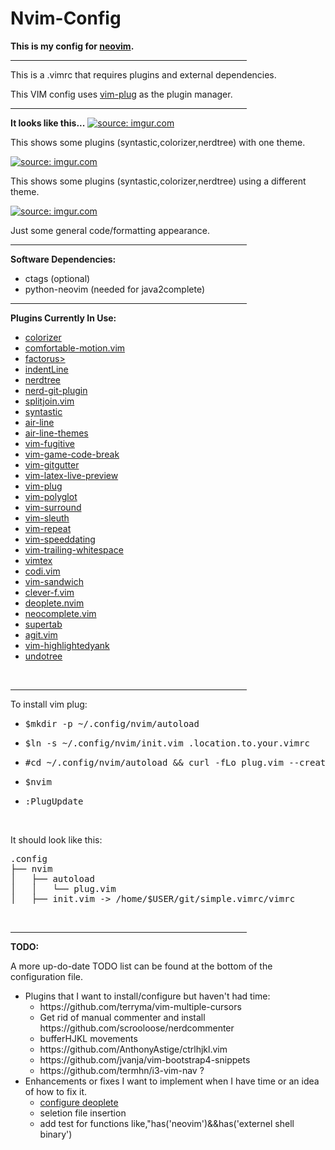# Nvim-Config
<strong>This is my config for <a href="https://github.com/neovim/neovim">neovim</a>.</strong>
<hr width="75%" align="center" noshade>
<p>This is a .vimrc that requires plugins and external dependencies.</p>
<p>This VIM config uses <a href=https://github.com/junegunn/vim-plug>vim-plug</a> as the plugin manager.</p>
<hr width="75%" align="center" noshade>
<strong>It looks like this...</strong>
<a href="http://imgur.com/iiRj5dB"><img src="http://i.imgur.com/iiRj5dB.png" title="source: imgur.com" /></a>
<p>This shows some plugins (syntastic,colorizer,nerdtree) with one theme.</p>
<a href="http://imgur.com/NGTbJH6"><img src="http://i.imgur.com/NGTbJH6.png" title="source: imgur.com" /></a>
<p>This shows some plugins (syntastic,colorizer,nerdtree) using a different theme.</p>
<a href="http://imgur.com/X9Sap29"><img src="http://i.imgur.com/X9Sap29.png" title="source: imgur.com" /></a>
<p>Just some general code/formatting appearance.</p>
<hr width="75%" align="center" noshade>
<strong>Software Dependencies:</strong>
<ul>
	<li>ctags (optional)
	<li>python-neovim (needed for java2complete)
</ul>
<hr width="75%" align="center">
<strong>Plugins Currently In Use:</strong>
<ul>
	<li><a href=http://github.com/lilydjwg/colorizer>colorizer</a>
	<li><a href=http://github.com/yuttie/comfortable-motion.vim>comfortable-motion.vim</a>
	<li><a href=https://github.com/apalmer1377/factorus>factorus></a>
	<li><a href=http://github.com/Yggdroot/indentLine>indentLine</a>
	<li><a href=http://github.com/scrooloose/nerdtree>nerdtree</a>
	<li><a href=http://github.com/Xuyuanp/nerdtree-git-plugin>nerd-git-plugin</a>
	<li><a href=http://github.com/AndreRadev/splitjoin.vim>splitjoin.vim</a>
	<li><a href=http://github.com/vim-syntastic/syntastic>syntastic</a>
	<li><a href=http://github.com/vim-airline/vim-airline>air-line</a>
	<li><a href=http://github.com/vim-airline/vim-airline-themes>air-line-themes</a>
	<li><a href=http://github.com/tpope/vim-fugitive>vim-fugitive</a>
	<li><a href=http://github.com/johngrib/vim-game-code-break>vim-game-code-break</a>
	<li><a href=http://github.com/airblade/vim-gitgutter>vim-gitgutter</a>
	<li><a href=http://github.com/xuhdev/vim-latex-live-preview>vim-latex-live-preview</a>
	<li><a href=http://github.com/junegunn/vim-plug>vim-plug</a>
	<li><a href=http://github.com/sheerun/vim-plyglot>vim-polyglot</a>
	<li><a href=http://github.com/tpope/vim-surround>vim-surround</a>
	<li><a href=http://github.com/tpope/vim-sleuth>vim-sleuth</a>
	<li><a href=http://github.com/tpope/vim-repeat>vim-repeat</a>
	<li><a href=http://github.com/tpope/vim-speeddating>vim-speeddating</a>
	<li><a href=http://github.com/bronson/vim-trailing-whitespace>vim-trailing-whitespace</a>
	<li><a href=http://github.com/lervag/vimtex>vimtex</a>
	<li><a href=http://github.com/metakirby5/codi.vim'>codi.vim</a>
	<li><a href=http://github.com/mechakann/vim-sandwich>vim-sandwich</a>
	<li><a href=http://github.com/rhysd/clever-f.vim>clever-f.vim</a>
	<li><a href=http://github.com/Shougo/deoplete.nvim>deoplete.nvim</a>
	<li><a href=http://github.com/Shougo/neocomplete.vim>neocomplete.vim</a>
	<li><a href=http://github.com/ervandew/supertab>supertab</a>
	<li><a href=http://github.com/cohama/agit.vim>agit.vim</a>
	<li><a href=http://github.com/machakann/vim-highlightedyank>vim-highlightedyank</a>
	<li><a href=http://github.com/mbbill/undotree>undotree</a>
</ul>
<br>
<hr width="75%" align="center" noshade>
<p>To install vim plug:
<ul>
	<li><pre>$mkdir -p ~/.config/nvim/autoload</pre>
	<li><pre>$ln -s ~/.config/nvim/init.vim .location.to.your.vimrc</pre>
	<li><pre>#cd ~/.config/nvim/autoload && curl -fLo plug.vim --create-dirs \https://raw.githubusercontent.com/junegunn/vim-plug/master/plug.vim</pre>
	<li><pre>$nvim</pre>
	<li><pre>:PlugUpdate</pre>
</ul>
<br>
<p>It should look like this:</p>
<pre>
.config
├── nvim
│   ├── autoload
│   │   └── plug.vim
│   ├── init.vim -> /home/$USER/git/simple.vimrc/vimrc
</pre>
<br>
<hr width="75%" align="center" noshade>
<strong>TODO:</strong>
<p>A more up-do-date TODO list can be found at the bottom of the configuration file.
<ul>
	<li>Plugins that I want to install/configure but haven't had time:
	<ul>
		<li>https://github.com/terryma/vim-multiple-cursors
		<li>Get rid of manual commenter and install https://github.com/scrooloose/nerdcommenter
		<li>bufferHJKL movements
		<li>https://github.com/AnthonyAstige/ctrlhjkl.vim
		<li>https://github.com/jvanja/vim-bootstrap4-snippets
		<li>https://github.com/termhn/i3-vim-nav ?
	</ul>
	<li>Enhancements or fixes I want to implement when I have time or an idea of how to fix it.
	<ul>
		<li><u>configure deoplete</u>
		<li>seletion file insertion
		<li>add test for functions like,"has('neovim')&&has('externel shell binary')
	</ul>
</ul>

